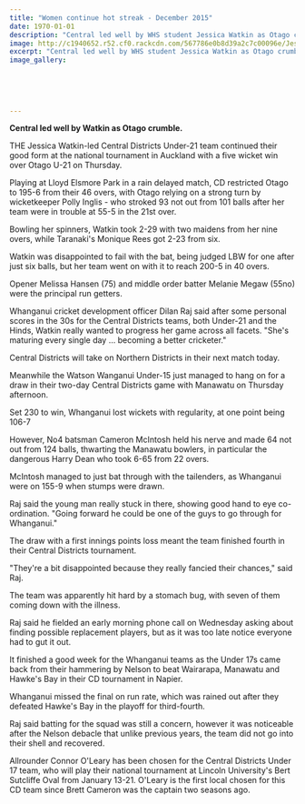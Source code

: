 ```yaml
---
title: "Women continue hot streak - December 2015"
date: 1970-01-01
description: "Central led well by WHS student Jessica Watkin as Otago crumble, Wanganui Chronicle article on 19/12/15..."
image: http://c1940652.r52.cf0.rackcdn.com/567786e0b8d39a2c7c00096e/Jessica-Watkin-U21-Cricket-v-Nth-Districts-dec-2015.jpg
excerpt: "Central led well by WHS student Jessica Watkin as Otago crumble, Wanganui Chronicle article on 19/12/15..."
image_gallery:
    
    
    
    
    
---
```


<p><strong>Central led well by Watkin as Otago crumble.</strong></p>
<p>THE Jessica Watkin-led Central Districts Under-21 team continued their good form at the national tournament in Auckland with a five wicket win over Otago U-21 on Thursday.</p>
<p>Playing at Lloyd Elsmore Park in a rain delayed match, CD restricted Otago to 195-6 from their 46 overs, with Otago relying on a strong turn by wicketkeeper Polly Inglis - who stroked 93 not out from 101 balls after her team were in trouble at 55-5 in the 21st over.</p>
<p>Bowling her spinners, Watkin took 2-29 with two maidens from her nine overs, while Taranaki's Monique Rees got 2-23 from six.</p>
<p>Watkin was disappointed to fail with the bat, being judged LBW for one after just six balls, but her team went on with it to reach 200-5 in 40 overs.</p>
<p>Opener Melissa Hansen (75) and middle order batter Melanie Megaw (55no) were the principal run getters.</p>
<p>Whanganui cricket development officer Dilan Raj said after some personal scores in the 30s for the Central Districts teams, both Under-21 and the Hinds, Watkin really wanted to progress her game across all facets. "She's maturing every single day ... becoming a better cricketer."</p>
<p>Central Districts will take on Northern Districts in their next match today.</p>
<p>Meanwhile the Watson Wanganui Under-15 just managed to hang on for a draw in their two-day Central Districts game with Manawatu on Thursday afternoon.</p>
<p>Set 230 to win, Whanganui lost wickets with regularity, at one point being 106-7</p>
<p>However, No4 batsman Cameron McIntosh held his nerve and made 64 not out from 124 balls, thwarting the Manawatu bowlers, in particular the dangerous Harry Dean who took 6-65 from 22 overs.</p>
<p>McIntosh managed to just bat through with the tailenders, as Whanganui were on 155-9 when stumps were drawn.</p>
<p>Raj said the young man really stuck in there, showing good hand to eye co-ordination. "Going forward he could be one of the guys to go through for Whanganui."</p>
<p>The draw with a first innings points loss meant the team finished fourth in their Central Districts tournament.</p>
<p>"They're a bit disappointed because they really fancied their chances," said Raj.</p>
<p>The team was apparently hit hard by a stomach bug, with seven of them coming down with the illness.</p>
<p>Raj said he fielded an early morning phone call on Wednesday asking about finding possible replacement players, but as it was too late notice everyone had to gut it out.</p>
<p>It finished a good week for the Whanganui teams as the Under 17s came back from their hammering by Nelson to beat Wairarapa, Manawatu and Hawke's Bay in their CD tournament in Napier.</p>
<p>Whanganui missed the final on run rate, which was rained out after they defeated Hawke's Bay in the playoff for third-fourth.</p>
<p>Raj said batting for the squad was still a concern, however it was noticeable after the Nelson debacle that unlike previous years, the team did not go into their shell and recovered.</p>
<p>Allrounder Connor O'Leary has been chosen for the Central Districts Under 17 team, who will play their national tournament at Lincoln University's Bert Sutcliffe Oval from January 13-21. O'Leary is the first local chosen for this CD team since Brett Cameron was the captain two seasons ago.</p>


